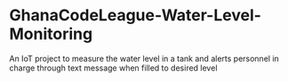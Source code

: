 # GhanaCodeLeague-Water-Level-Monitoring
An IoT project to measure the water level in a tank and alerts personnel in charge through text message when filled to desired level

